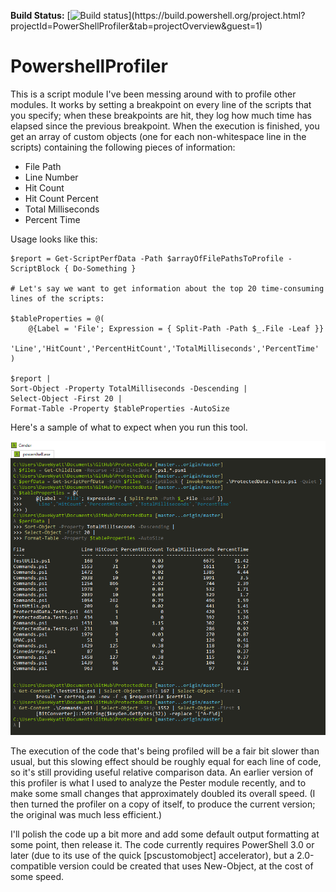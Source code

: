 __Build Status:__ [![Build status](https://build.powershell.org/guestAuth/app/rest/builds/buildType:(id:PowerShellProfiler_PublishStatusToGitHub)/statusIcon)](https://build.powershell.org/project.html?projectId=PowerShellProfiler&tab=projectOverview&guest=1)

# PowershellProfiler

This is a script module I've been messing around with to profile other modules.  It works by setting a breakpoint on every line of the scripts that you specify; when these breakpoints are hit, they log how much time has elapsed since the previous breakpoint.  When the execution is finished, you get an array of custom objects (one for each non-whitespace line in the scripts) containing the following pieces of information:

- File Path
- Line Number
- Hit Count
- Hit Count Percent
- Total Milliseconds
- Percent Time
 
Usage looks like this:

```posh
$report = Get-ScriptPerfData -Path $arrayOfFilePathsToProfile -ScriptBlock { Do-Something }

# Let's say we want to get information about the top 20 time-consuming lines of the scripts:

$tableProperties = @(
    @{Label = 'File'; Expression = { Split-Path -Path $_.File -Leaf }}
    'Line','HitCount','PercentHitCount','TotalMilliseconds','PercentTime'
)

$report |
Sort-Object -Property TotalMilliseconds -Descending |
Select-Object -First 20 |
Format-Table -Property $tableProperties -AutoSize
```

Here's a sample of what to expect when you run this tool.

![Alt text](https://github.com/dlwyatt/PowershellProfiler/blob/master/Profilier.png?raw=true "The impact of each line is broken down for easy optimization")

The execution of the code that's being profiled will be a fair bit slower than usual, but this slowing effect should be roughly equal for each line of code, so it's still providing useful relative comparison data.  An earlier version of this profiler is what I used to analyze the Pester module recently, and to make some small changes that approximately doubled its overall speed.  (I then turned the profiler on a copy of itself, to produce the current version; the original was much less efficient.)

I'll polish the code up a bit more and add some default output formatting at some point, then release it.  The code currently requires PowerShell 3.0 or later (due to its use of the quick [pscustomobject] accelerator), but a 2.0-compatible version could be created that uses New-Object, at the cost of some speed.
